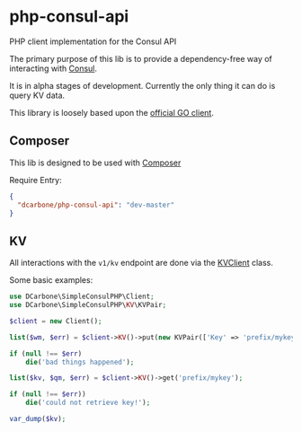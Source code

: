 # php-consul-api

PHP client implementation for the Consul API

The primary purpose of this lib is to provide a dependency-free way of interacting with [Consul](https://www.consul.io/).

It is in alpha stages of development.  Currently the only thing it can do is query KV data.

This library is loosely based upon the [official GO client](https://github.com/hashicorp/consul/tree/master/api).

## Composer

This lib is designed to be used with [Composer](https://getcomposer.org)

Require Entry:

```json
{
  "dcarbone/php-consul-api": "dev-master"
}
```

## KV

All interactions with the `v1/kv` endpoint are done via the [KVClient](./src/KV/KVClient.php) class.

Some basic examples:

```php
use DCarbone\SimpleConsulPHP\Client;
use DCarbone\SimpleConsulPHP\KV\KVPair;

$client = new Client();

list($wm, $err) = $client->KV()->put(new KVPair(['Key' => 'prefix/mykey', 'Value' => 'my value']));

if (null !== $err)
    die('bad things happened');

list($kv, $qm, $err) = $client->KV()->get('prefix/mykey');

if (null !== $err))
    die('could not retrieve key!');

var_dump($kv);

```